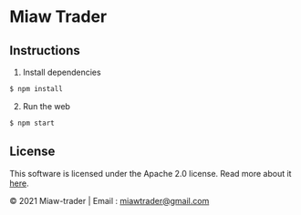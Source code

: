 # Miaw Trader

## Instructions

1. Install dependencies

```bash
$ npm install
```

2. Run the web

```bash
$ npm start
```

## License

This software is licensed under the Apache 2.0 license. Read more about it [here](./LICENSE).

© 2021 Miaw-trader | Email : miawtrader@gmail.com
